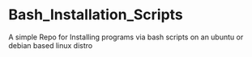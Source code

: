 # Bash_Installation_Scripts
A simple Repo for Installing programs via bash scripts on an ubuntu or debian based linux distro
